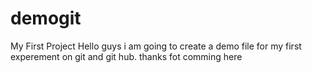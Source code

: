 # demogit
My First Project
Hello guys i am going to create a demo file for my first experement on git and git hub.
thanks fot comming here
